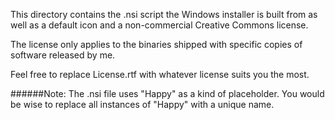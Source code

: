 This directory contains the .nsi script the Windows installer is built from as well as a default icon and a non-commercial Creative Commons license.

The license only applies to the binaries shipped with specific copies of software released by me.

Feel free to replace License.rtf with whatever license suits you the most. 

######Note: 
The .nsi file uses "Happy" as a kind of placeholder. You would be wise to replace all instances of "Happy" with a unique name.
